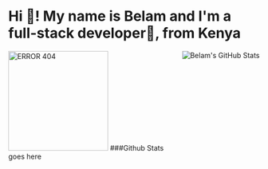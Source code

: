 <h1 align="left">Hi 👋! My name is Belam and I'm a full-stack developer🚀, from Kenya</h1>
<div><img width=200 src="https://i.pinimg.com/originals/59/0e/10/590e1099ee777de3f55e5c941d940921.gif" alt="ERROR 404" />
   <img align="right" alt="Belam's GitHub Stats" src="https://github-readme-stats.vercel.app/api?username=belam123&show_icons=true&hide_border=true" />
  ###Github Stats goes here
</div>


###
